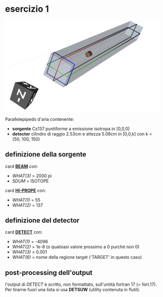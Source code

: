 # esercizio 1

![Render VTK](render_vtk.png)

Parallelepipedo d'aria contenente:
  - **sorgente** Cs137 puntiforme a emissione isotropa in [0,0,0]
  - **detector** cilindro di raggio 2.53cm e altezza 5.08cm in [0,0,k] con k = {50, 100, 150}


## definizione della sorgente

card [**BEAM**](http://www.fluka.org/content/manuals/online/BEAM.html) con:
 - *WHAT(3)* > 2000 pi
 - *SDUM* = ISOTOPE

card [**HI-PROPE**](http://www.fluka.org/content/manuals/online/HI-PROPE.html) con:
 - *WHAT(1)* = 55
 - *WHAT(2)* = 137


 ## definizione del detector

 card [**DETECT**](http://www.fluka.org/content/manuals/online/DETECT.html) con:
  - *WHAT(1)* = -4096
  - *WHAT(2)* = 1e-8 (o qualsiasi valore prossimo a 0 purché non 0)
  - *WHAT(3)* = 0.001
  - *WHAT(6)* = nome della regione target ('TARGET' in questo caso)

## post-processing dell'output

l'output di *DETECT* è scritto, non formattato, sull'untità fortran 17 (= fort.17). Per tirarne fuori una lista si usa **DETSUW** (utility contenuta in flutil).
